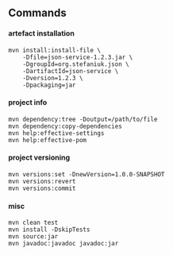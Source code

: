 ## Commands

#### artefact installation

    mvn install:install-file \
        -Dfile=json-service-1.2.3.jar \
        -DgroupId=org.stefaniuk.json \
        -DartifactId=json-service \
        -Dversion=1.2.3 \
        -Dpackaging=jar

#### project info

    mvn dependency:tree -Doutput=/path/to/file
    mvn dependency:copy-dependencies
    mvn help:effective-settings
    mvn help:effective-pom

#### project versioning

    mvn versions:set -DnewVersion=1.0.0-SNAPSHOT
    mvn versions:revert
    mvn versions:commit

#### misc

    mvn clean test
    mvn install -DskipTests
    mvn source:jar
    mvn javadoc:javadoc javadoc:jar
